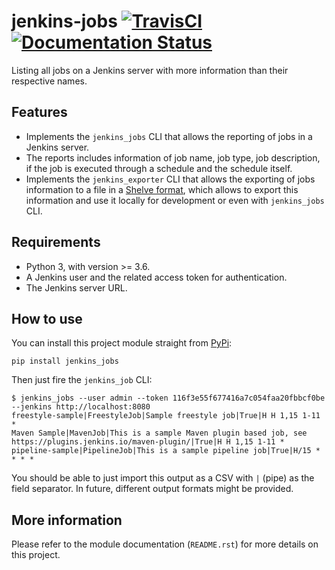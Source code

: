 # jenkins-jobs [![TravisCI](https://img.shields.io/travis/glasswalk3r/jenkins-jobs.svg)](https://travis-ci.org/glasswalk3r/jenkins-jobs.svg?branch=main) [![Documentation Status](https://readthedocs.org/projects/jenkins-jobs/badge/?version=latest)](https://jenkins-jobs.readthedocs.io/en/latest/?badge=latest)

Listing all jobs on a Jenkins server with more information than their respective
names.

## Features

* Implements the `jenkins_jobs` CLI that allows the reporting of jobs in a
Jenkins server.
* The reports includes information of job name, job type, job description, if
the job is executed through a schedule and the schedule itself.
* Implements the `jenkins_exporter` CLI that allows the exporting of jobs
information to a file in a
[Shelve format](https://docs.python.org/3/library/shelve.html), which allows
to export this information and use it locally for development or even with
`jenkins_jobs` CLI.

## Requirements

* Python 3, with version >= 3.6.
* A Jenkins user and the related access token for authentication.
* The Jenkins server URL.

## How to use

You can install this project module straight from [PyPi](https://pypi.org):

```
pip install jenkins_jobs
```

Then just fire the `jenkins_job` CLI:

```
$ jenkins_jobs --user admin --token 116f3e55f677416a7c054faa20fbbcf0be --jenkins http://localhost:8080
freestyle-sample|FreestyleJob|Sample freestyle job|True|H H 1,15 1-11 *
Maven Sample|MavenJob|This is a sample Maven plugin based job, see https://plugins.jenkins.io/maven-plugin/|True|H H 1,15 1-11 *
pipeline-sample|PipelineJob|This is a sample pipeline job|True|H/15 * * * *
```

You should be able to just import this output as a CSV with `|` (pipe) as the
field separator. In future, different output formats might be provided.

## More information

Please refer to the module documentation (`README.rst`) for more details on this
project.

